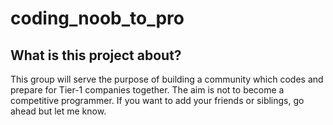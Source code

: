 # coding_noob_to_pro

## What is this project about?
This group will serve the purpose of building a community which codes and prepare for Tier-1 companies together. The aim is not to become a competitive programmer. If you want to add your friends or siblings, go ahead but let me know.
